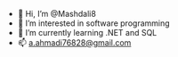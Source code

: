- 👋 Hi, I’m @Mashdali8
- 👀 I’m interested in software programming
- 🌱 I’m currently learning .NET and SQL
- 📫 a.ahmadi76828@gmail.com

<!---
Mashdali8/Mashdali8 is a ✨ special ✨ repository because its `README.md` (this file) appears on your GitHub profile.
You can click the Preview link to take a look at your changes.
--->
